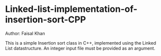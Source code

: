# Linked-list-implementation-of-insertion-sort-CPP
Author: Faisal Khan

This is a simple Insertion sort class in C++, implemented using the Linked List datastructure. An integer input file must be provided as an argument.
